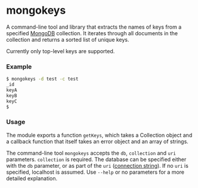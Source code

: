 mongokeys
=========

A command-line tool and library that extracts the names of keys from a
specified [MongoDB](https://www.mongodb.com/) collection. It iterates through
all documents in the collection and returns a sorted list of unique keys.

Currently only top-level keys are supported.

### Example
```bash
$ mongokeys -d test -c test
_id
keyA
keyB
keyC
$
```

### Usage
The module exports a function `getKeys`, which takes a Collection object and a
callback function that itself takes an error object and an array of strings.

The command-line tool `mongokeys` accepts the `db`, `collection` and `uri`
parameters. `collection` is required. The database can be specified either
with the `db` parameter, or as part of the `uri`
([connection string](https://docs.mongodb.com/manual/reference/connection-string/)).
If no `uri` is specified, localhost is assumed. Use `--help` or no parameters
for a more detailed explanation.
